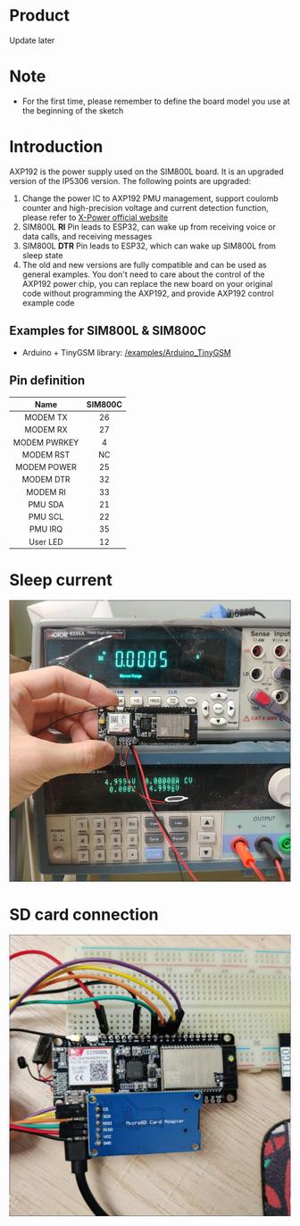 # Product

Update later

# Note
- For the first time, please remember to define the board model you use at the beginning of the sketch


# Introduction
AXP192 is the power supply used on the SIM800L board. It is an upgraded version of the IP5306 version. The following points are upgraded:
1. Change the power IC to AXP192 PMU management, support coulomb counter and high-precision voltage and current detection function, please refer to [X-Power official website](http://www.x-powers.com/en.php/Info/product_detail/article_id/29)
2. SIM800L **RI** Pin leads to ESP32, can wake up from receiving voice or data calls, and receiving messages
3. SIM800L **DTR** Pin leads to ESP32, which can wake up SIM800L from sleep state
4. The old and new versions are fully compatible and can be used as general examples. You don't need to care about the control of the AXP192 power chip, you can replace the new board on your original code without programming the AXP192, and provide AXP192 control example code


## Examples for SIM800L & SIM800C
- Arduino + TinyGSM library: [/examples/Arduino_TinyGSM](/examples/Arduino_TinyGSM)



##  Pin definition
|     Name     | SIM800C |
| :----------: | :-----: |
|  MODEM  TX   |   26    |
|  MODEM  RX   |   27    |
| MODEM PWRKEY |    4    |
|  MODEM RST   |   NC    |
| MODEM POWER  |   25    |
|  MODEM DTR   |   32    |
|   MODEM RI   |   33    |
|   PMU SDA    |   21    |
|   PMU SCL    |   22    |
|   PMU IRQ    |   35    |
|   User LED   |   12    |


# Sleep current
![](../image/SIM800C_AXP192_SLEEP.jpg)

# SD card connection
![](../image/SIM800C-SD.jpg)